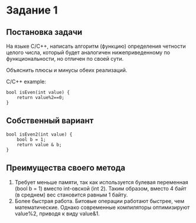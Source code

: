 # Задание 1

## Постановка задачи

На языке С/С++, написать алгоритм (функцию) определения четности целого числа, который будет аналогичен нижеприведенному по функциональности, но отличен по своей сути.

Объяснить плюсы и минусы обеих реализаций.

C/C++ example:

~~~
bool isEven(int value) {
    return value%2==0;
}
~~~
## Собственный вариант
~~~
bool isEven2(int value) { 
    bool b = 1;
    return value & b; 
}
~~~
## Преимущества своего метода
1. Требует меньше памяти, так как используется булевая переменная (bool b = 1) вместо int-овской (int 2). Таким образом, вместо 4 байт (в среднем) вес становится равным 1 байту.
2. Более быстрая работа. Битовые операции работают быстрее, чем математические. Однако современные компиляторы оптимизируют value%2, приводя к виду value&1.
